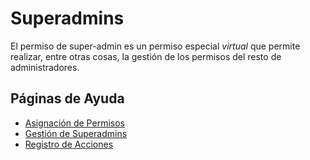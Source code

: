 # Superadmins

El permiso de super-admin es un permiso especial _virtual_ que permite realizar, entre otras cosas, la gestión
de los permisos del resto de administradores.

## Páginas de Ayuda

- [Asignación de Permisos](asignacion.md)
- [Gestión de Superadmins](superadmins.md)
- [Registro de Acciones](registro.md)
